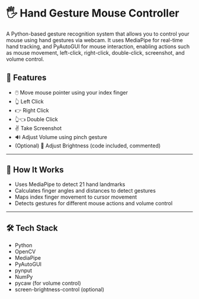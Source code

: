 # 🖐️ Hand Gesture Mouse Controller

A Python-based gesture recognition system that allows you to control your mouse using hand gestures via webcam. It uses MediaPipe for real-time hand tracking, and PyAutoGUI for mouse interaction, enabling actions such as mouse movement, left-click, right-click, double-click, screenshot, and volume control.



## 🚀 Features

- 🖱️ Move mouse pointer using your index finger
- 👆 Left Click
- 👉 Right Click
- 👆👈 Double Click
- ✌️ Take Screenshot
- 🔊 Adjust Volume using pinch gesture
- (Optional) 🔆 Adjust Brightness (code included, commented)

---

## 🧠 How It Works

- Uses MediaPipe to detect 21 hand landmarks
- Calculates finger angles and distances to detect gestures
- Maps index finger movement to cursor movement
- Detects gestures for different mouse actions and volume control

---

## 🛠️ Tech Stack

- Python
- OpenCV
- MediaPipe
- PyAutoGUI
- pynput
- NumPy
- pycaw (for volume control)
- screen-brightness-control (optional)
